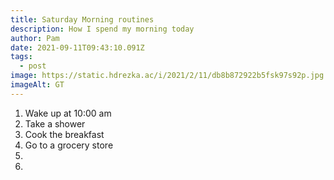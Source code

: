 ```yaml
---
title: Saturday Morning routines
description: How I spend my morning today
author: Pam
date: 2021-09-11T09:43:10.091Z
tags:
  - post
image: https://static.hdrezka.ac/i/2021/2/11/db8b872922b5fsk97s92p.jpg
imageAlt: GT
---
```

1. Wake up at 10:00 am
2. Take a shower
3. Cook the breakfast
4. Go to a grocery store 
5.
6.